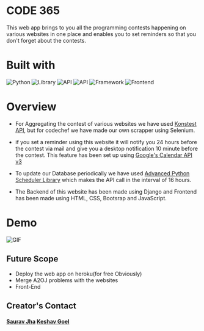 # CODE 365

This web app brings to you all the programming contests happening on various websites in one place and enables you to
set reminders so that you don't forget about the contests.

# Built with

![Python](https://img.shields.io/badge/Python-3.8-blueviolet)
![Library](https://img.shields.io/badge/Library-APScheduler-red)
![API](https://img.shields.io/badge/API-Kontests-orange)
![API](https://img.shields.io/badge/API-Google%20Calendar-brightgreen)
![Framework](https://img.shields.io/badge/Framework-Django-blue)
![Frontend](https://img.shields.io/badge/Frontend-HTML%2FCSS%2FJS-blueviolet)

# Overview

-   For Aggregating the contest of various websites we have used [Konstest API](https://www.kontests.net/api), but for codechef we
    have made our own scrapper using Selenium.

-   if you set a reminder using this website it will notify you 24 hours before the contest via mail and give you a desktop notification
    10 minute before the contest. This feature has been set up using [Google's Calendar API v3](https://developers.google.com/calendar)

-   To update our Database periodically we have used [Advanced Python Scheduler Library](https://apscheduler.readthedocs.io/en/stable/)
    which makes the API call in the interval of 16 hours.

-   The Backend of this website has been made using Django and Frontend has been made using HTML, CSS, Bootsrap and JavaScript.

# Demo

![GIF](./code_365_DEMO.gif)

## Future Scope

-   Deploy the web app on heroku(for free Obviously)
-   Merge A2OJ problems with the websites
-   Front-End

## Creator's Contact

#### [Saurav Jha](https://www.linkedin.com/in/saurav-jha-603173136/) [Keshav Goel](https://www.linkedin.com/in/keshav-goel-258704194/)
